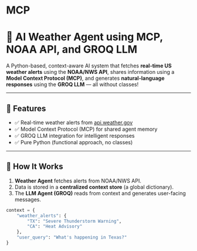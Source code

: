 # MCP

# 🧠 AI Weather Agent using MCP, NOAA API, and GROQ LLM

A Python-based, context-aware AI system that fetches **real-time US weather alerts** using the **NOAA/NWS API**, shares information using a **Model Context Protocol (MCP)**, and generates **natural-language responses** using the **GROQ LLM** — all without classes!

---

## 🚀 Features

- ✅ Real-time weather alerts from [api.weather.gov](https://api.weather.gov)
- ✅ Model Context Protocol (MCP) for shared agent memory
- ✅ GROQ LLM integration for intelligent responses
- ✅ Pure Python (functional approach, no classes)

---

## 📌 How It Works

1. **Weather Agent** fetches alerts from NOAA/NWS API.
2. Data is stored in a **centralized context store** (a global dictionary).
3. The **LLM Agent (GROQ)** reads from context and generates user-facing messages.

```python
context = {
    "weather_alerts": {
        "TX": "Severe Thunderstorm Warning",
        "CA": "Heat Advisory"
    },
    "user_query": "What's happening in Texas?"
}
